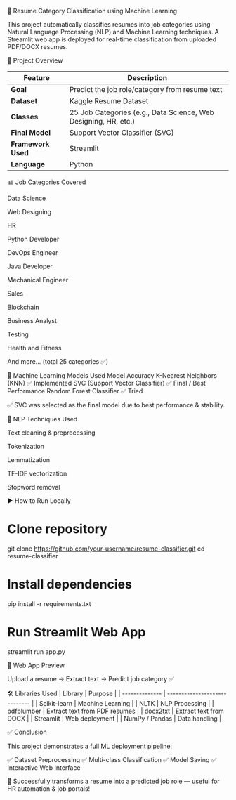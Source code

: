 🧾 Resume Category Classification using Machine Learning

This project automatically classifies resumes into job categories using Natural Language Processing (NLP) and Machine Learning techniques. A Streamlit web app is deployed for real-time classification from uploaded PDF/DOCX resumes.

🚀 Project Overview

| Feature            | Description                                                     |
| ------------------ | --------------------------------------------------------------- |
| **Goal**           | Predict the job role/category from resume text                  |
| **Dataset**        | Kaggle Resume Dataset                                           |
| **Classes**        | 25 Job Categories (e.g., Data Science, Web Designing, HR, etc.) |
| **Final Model**    | Support Vector Classifier (SVC)                                 |
| **Framework Used** | Streamlit                                                       |
| **Language**       | Python                                                          |

📊 Job Categories Covered

Data Science

Web Designing

HR

Python Developer

DevOps Engineer

Java Developer

Mechanical Engineer

Sales

Blockchain

Business Analyst

Testing

Health and Fitness

And more… (total 25 categories ✅)

🔬 Machine Learning Models Used
Model	Accuracy
K-Nearest Neighbors (KNN)	✅ Implemented
SVC (Support Vector Classifier)	✅ Final / Best Performance
Random Forest Classifier	✅ Tried

✅ SVC was selected as the final model due to best performance & stability.

🧠 NLP Techniques Used

Text cleaning & preprocessing

Tokenization

Lemmatization

TF-IDF vectorization

Stopword removal

▶️ How to Run Locally
# Clone repository
git clone https://github.com/your-username/resume-classifier.git
cd resume-classifier

# Install dependencies
pip install -r requirements.txt

# Run Streamlit Web App
streamlit run app.py


📌 Web App Preview

Upload a resume → Extract text → Predict job category ✅

🛠️ Libraries Used
| Library        | Purpose                       |
| -------------- | ----------------------------- |
| Scikit-learn   | Machine Learning              |
| NLTK           | NLP Processing                |
| pdfplumber     | Extract text from PDF resumes |
| docx2txt       | Extract text from DOCX        |
| Streamlit      | Web deployment                |
| NumPy / Pandas | Data handling                 |


✅ Conclusion

This project demonstrates a full ML deployment pipeline:

✅ Dataset Preprocessing
✅ Multi-class Classification
✅ Model Saving
✅ Interactive Web Interface

🚀 Successfully transforms a resume into a predicted job role — useful for HR automation & job portals!
